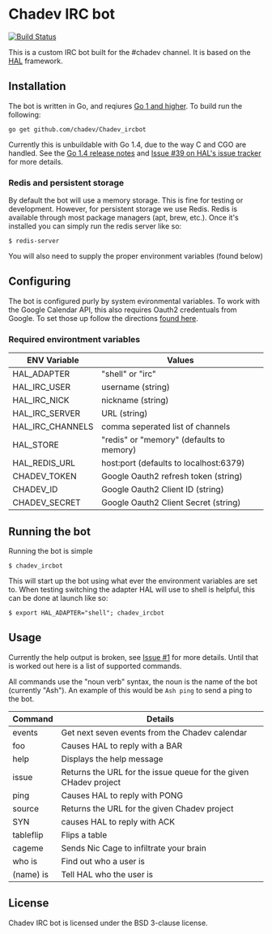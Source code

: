 # Chadev IRC bot
[![Build Status](https://travis-ci.org/chadev/Chadev_ircbot.svg)](https://travis-ci.org/chadev/Chadev_ircbot)

This is a custom IRC bot built for the #chadev channel.  It is based on the [HAL](https://github.com/danryan/hal) framework.

## Installation

The bot is written in Go, and reqiures [Go 1 and higher](http://golang.org/doc/install).  To build run the following:

    go get github.com/chadev/Chadev_ircbot

Currently this is unbuildable with Go 1.4, due to the way C and CGO are handled.  See the [Go 1.4 release notes](http://golang.org/doc/go1.4#swig) and [Issue #39 on HAL's issue tracker](https://github.com/danryan/hal/issues/39) for more details.

### Redis and persistent storage

By default the bot will use a memory storage.  This is fine for testing or development.
However, for persistent storage we use Redis.  Redis is available through most
package managers (apt, brew, etc.).  Once it's installed you can simply run the
redis server like so:

    $ redis-server

You will also need to supply the proper environment variables (found below)

## Configuring

The bot is configured purly by system evironmental variables.  To work with the Google Calendar API, this also requires Oauth2 credentuals from Google.
To set those up follow the directions [found here](https://developers.google.com/accounts/docs/OAuth2ForDevices).

### Required environtment variables

ENV Variable | Values
-------------|-------
HAL\_ADAPTER | "shell" or "irc"
HAL\_IRC\_USER | username (string)
HAL\_IRC\_NICK | nickname (string)
HAL\_IRC\_SERVER | URL (string)
HAL\_IRC\_CHANNELS | comma seperated list of channels
HAL\_STORE | "redis" or "memory" (defaults to memory)
HAL\_REDIS\_URL | host:port (defaults to localhost:6379)
CHADEV\_TOKEN | Google Oauth2 refresh token (string)
CHADEV\_ID | Google Oauth2 Client ID (string)
CHADEV\_SECRET | Google Oauth2 Client Secret (string)

## Running the bot

Running the bot is simple

    $ chadev_ircbot

This will start up the bot using what ever the environment variables are set to.  When testing switching the adapter HAL will use to shell is helpful,
this can be done at launch like so:

    $ export HAL_ADAPTER="shell"; chadev_ircbot

## Usage

Currently the help output is broken, see [Issue #1](https://github.com/chadev/Chadev_ircbot/issues/1) for more details.  Until that is worked out here is a list of supported commands.

All commands use the "noun verb" syntax, the noun is the name of the bot (currently "Ash").  An example of this would be ```Ash ping``` to send a ping to the bot.

Command | Details
--------|---------
events | Get next seven events from the Chadev calendar
foo    | Causes HAL to reply with a BAR
help   | Displays the help message
issue  | Returns the URL for the issue queue for the given CHadev project
ping   | Causes HAL to reply with PONG
source | Returns the URL for the given Chadev project
SYN    | causes HAL to reply with ACK
tableflip | Flips a table
cageme | Sends Nic Cage to infiltrate your brain
who is    | Find out who a user is
(name) is | Tell HAL who the user is

## License

Chadev IRC bot is licensed under the BSD 3-clause license.
